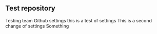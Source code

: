 ## Test repository

Testing team Github settings
this is a test of settings
This is a second change of settings
Something 